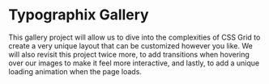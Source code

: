 # Typographix Gallery

This gallery project will allow us to dive into the complexities of CSS Grid to create a very unique layout that can be customized however you like. We will also revisit this project twice more, to add transitions when hovering over our images to make it feel more interactive, and lastly, to add a unique loading animation when the page loads.  
